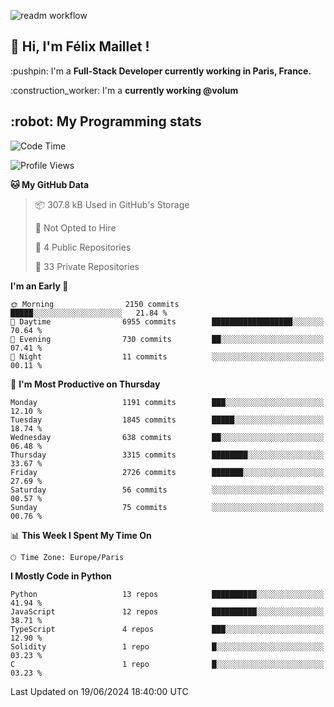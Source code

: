 ![readm workflow](https://github.com/fmaillet24/fmaillet24/actions/workflows/main.yml/badge.svg)

<h2>👋 Hi, I'm Félix Maillet !</h2>

<p>:pushpin: I'm a <strong>Full-Stack Developer currently working in Paris, France.</strong></p>
<p>:construction_worker: I'm a <strong>currently working @volum</strong></p>

<h2>:robot: My Programming stats</h2>

<!--START_SECTION:waka-->
![Code Time](http://img.shields.io/badge/Code%20Time-223%20hrs%2022%20mins-blue)

![Profile Views](http://img.shields.io/badge/Profile%20Views-0-blue)

**🐱 My GitHub Data** 

> 📦 307.8 kB Used in GitHub's Storage 
 > 
> 🚫 Not Opted to Hire
 > 
> 📜 4 Public Repositories 
 > 
> 🔑 33 Private Repositories 
 > 
**I'm an Early 🐤** 

```text
🌞 Morning                2150 commits        █████░░░░░░░░░░░░░░░░░░░░   21.84 % 
🌆 Daytime                6955 commits        ██████████████████░░░░░░░   70.64 % 
🌃 Evening                730 commits         ██░░░░░░░░░░░░░░░░░░░░░░░   07.41 % 
🌙 Night                  11 commits          ░░░░░░░░░░░░░░░░░░░░░░░░░   00.11 % 
```
📅 **I'm Most Productive on Thursday** 

```text
Monday                   1191 commits        ███░░░░░░░░░░░░░░░░░░░░░░   12.10 % 
Tuesday                  1845 commits        █████░░░░░░░░░░░░░░░░░░░░   18.74 % 
Wednesday                638 commits         ██░░░░░░░░░░░░░░░░░░░░░░░   06.48 % 
Thursday                 3315 commits        ████████░░░░░░░░░░░░░░░░░   33.67 % 
Friday                   2726 commits        ███████░░░░░░░░░░░░░░░░░░   27.69 % 
Saturday                 56 commits          ░░░░░░░░░░░░░░░░░░░░░░░░░   00.57 % 
Sunday                   75 commits          ░░░░░░░░░░░░░░░░░░░░░░░░░   00.76 % 
```


📊 **This Week I Spent My Time On** 

```text
🕑︎ Time Zone: Europe/Paris
```

**I Mostly Code in Python** 

```text
Python                   13 repos            ██████████░░░░░░░░░░░░░░░   41.94 % 
JavaScript               12 repos            ██████████░░░░░░░░░░░░░░░   38.71 % 
TypeScript               4 repos             ███░░░░░░░░░░░░░░░░░░░░░░   12.90 % 
Solidity                 1 repo              █░░░░░░░░░░░░░░░░░░░░░░░░   03.23 % 
C                        1 repo              █░░░░░░░░░░░░░░░░░░░░░░░░   03.23 % 
```




 Last Updated on 19/06/2024 18:40:00 UTC
<!--END_SECTION:waka-->
